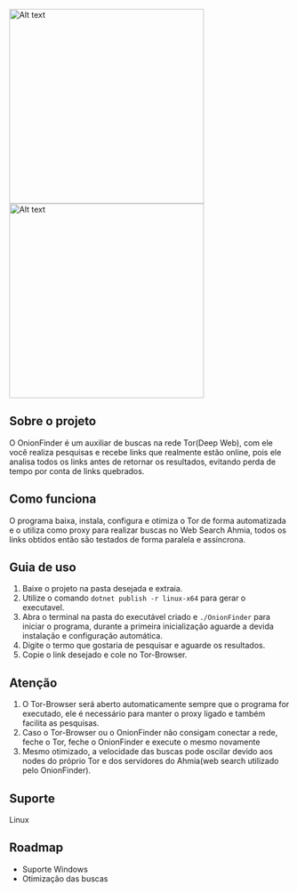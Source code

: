 <img
  src="https://user-images.githubusercontent.com/59628368/197887817-0562d295-b7e7-4ce6-a61b-0a524a18bf85.png"
  alt="Alt text"
  title="Optional title"
  style="display: inline-block; margin: 0 auto; width: 350px">
<img
  src="https://user-images.githubusercontent.com/59628368/197893103-8cd20793-097b-4400-aa46-92707de0f641.png"
  alt="Alt text"
  title="Optional title"
  style="display: inline-block; margin: 0 auto; width: 350px">
## Sobre o projeto
O OnionFinder é um auxiliar de buscas na rede Tor(Deep Web), com ele você realiza pesquisas e recebe links que realmente estão online, pois ele analisa todos os links antes de retornar os resultados, evitando perda de tempo por conta de links quebrados.
## Como funciona
O programa baixa, instala, configura e otimiza o Tor de forma automatizada e o utiliza como proxy para realizar buscas no Web Search Ahmia, todos os links obtidos então são testados de forma paralela e assíncrona.
## Guia de uso
1. Baixe o projeto na pasta desejada e extraia.
2. Utilize o comando `dotnet publish -r linux-x64` para gerar o executavel.
3. Abra o terminal na pasta do executável criado e `./OnionFinder` para iniciar o programa, durante a primeira inicialização aguarde a devida instalação e configuração automática.
4. Digite o termo que gostaria de pesquisar e aguarde os resultados.
5. Copie o link desejado e cole no Tor-Browser.
## Atenção
1. O Tor-Browser será aberto automaticamente sempre que o programa for executado, ele é necessário para manter o proxy ligado e também facilita as pesquisas.
2. Caso o Tor-Browser ou o OnionFinder não consigam conectar a rede, feche o Tor, feche o OnionFinder e execute o mesmo novamente
3. Mesmo otimizado, a velocidade das buscas pode oscilar devido aos nodes do próprio Tor e dos servidores do Ahmia(web search utilizado pelo OnionFinder).
## Suporte
Linux
## Roadmap
- Suporte Windows
- Otimização das buscas
